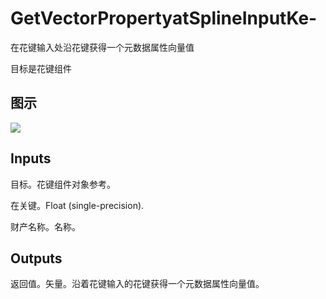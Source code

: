 # GetVectorPropertyatSplineInputKe-

在花键输入处沿花键获得一个元数据属性向量值

目标是花键组件

## 图示

![]($-20221218-21011748.png)

## Inputs

目标。花键组件对象参考。

在关键。Float (single-precision).

财产名称。名称。  

## Outputs

返回值。矢量。沿着花键输入的花键获得一个元数据属性向量值。
